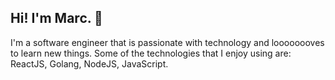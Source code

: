 ## Hi! I'm Marc. 👋

I'm a software engineer that is passionate with technology and loooooooves to learn new things. Some of the technologies that I enjoy using are: ReactJS, Golang, NodeJS, JavaScript.
